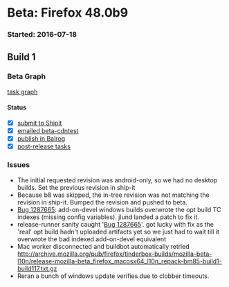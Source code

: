 # Beta: Firefox 48.0b9

### Started: 2016-07-18

## Build 1

### Beta Graph
[task graph](https://tools.taskcluster.net/task-group-inspector/#OPqfW1yBTgSd8Ud4svhRag)


#### Status
- [x] [submit to Shipit](https://wiki.mozilla.org/Release:Release_Automation_on_Mercurial:Starting_a_Release#Submit_to_Ship_It)
- [x] [emailed beta-cdntest](../how-tos/relpro.md#1-email-drivers-re-release-live-on-cdntest-channel)
- [x] [publish in Balrog](../how-tos/relpro.md#3-publish-in-balrog)
- [x] [post-release tasks](../how-tos/relpro.md#4-post-release-step)

### Issues
- The initial requested revision was android-only, so we had no desktop builds. Set the previous revision in ship-it
- Because b8 was skipped, the in-tree revision was not matching the revision in ship-it. Bumped the revision and pushed to beta.
- [Bug 1287665](https://bugzil.la/1287665): add-on-devel windows builds overwrote the opt build TC indexes (missing config variables). jlund landed a patch to fix it.
- release-runner sanity caught '[Bug 1287665](https://bugzil.la/1287665)'. got lucky with fix as the 'real' opt build hadn't uploaded artifacts yet so we just had to wait till it overwrote the bad indexed add-on-devel equivalent
- Mac worker disconnected and buildbot automatically retried http://archive.mozilla.org/pub/firefox/tinderbox-builds/mozilla-beta-l10n/release-mozilla-beta_firefox_macosx64_l10n_repack-bm85-build1-build117.txt.gz
- Reran a bunch of windows update verifies due to clobber timeouts.


